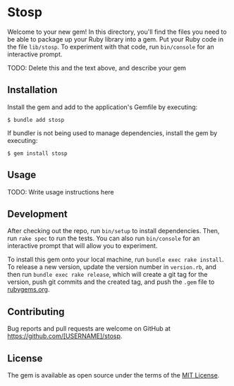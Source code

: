 # Stosp

Welcome to your new gem! In this directory, you'll find the files you need to be able to package up your Ruby library into a gem. Put your Ruby code in the file `lib/stosp`. To experiment with that code, run `bin/console` for an interactive prompt.

TODO: Delete this and the text above, and describe your gem

## Installation

Install the gem and add to the application's Gemfile by executing:

    $ bundle add stosp

If bundler is not being used to manage dependencies, install the gem by executing:

    $ gem install stosp

## Usage

TODO: Write usage instructions here

## Development

After checking out the repo, run `bin/setup` to install dependencies. Then, run `rake spec` to run the tests. You can also run `bin/console` for an interactive prompt that will allow you to experiment.

To install this gem onto your local machine, run `bundle exec rake install`. To release a new version, update the version number in `version.rb`, and then run `bundle exec rake release`, which will create a git tag for the version, push git commits and the created tag, and push the `.gem` file to [rubygems.org](https://rubygems.org).

## Contributing

Bug reports and pull requests are welcome on GitHub at https://github.com/[USERNAME]/stosp.

## License

The gem is available as open source under the terms of the [MIT License](https://opensource.org/licenses/MIT).
